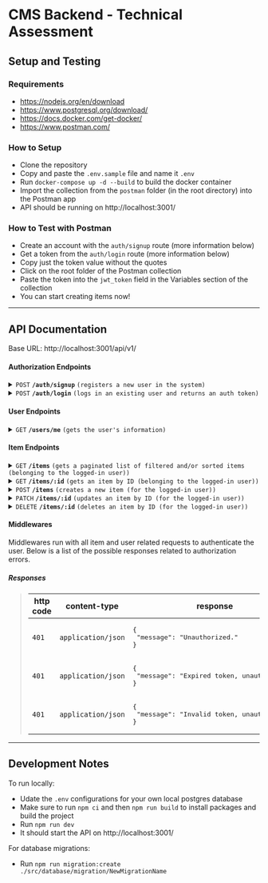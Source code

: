 # CMS Backend - Technical Assessment

## Setup and Testing

### Requirements

- https://nodejs.org/en/download
- https://www.postgresql.org/download/
- https://docs.docker.com/get-docker/
- https://www.postman.com/

### How to Setup
 
- Clone the repository
- Copy and paste the `.env.sample` file and name it `.env`
- Run `docker-compose up -d --build` to build the docker container
- Import the collection from the `postman` folder (in the root directory) into the Postman app
- API should be running on http://localhost:3001/

### How to Test with Postman

- Create an account with the `auth/signup` route (more information below)
- Get a token from the `auth/login` route (more information below)
- Copy just the token value without the quotes
- Click on the root folder of the Postman collection
- Paste the token into the `jwt_token` field in the Variables section of the collection
- You can start creating items now!

---

## API Documentation

Base URL: http://localhost:3001/api/v1/

#### Authorization Endpoints

<details>
 <summary><code>POST</code> <code><b>/auth/signup</b></code> <code>(registers a new user in the system)</code></summary>

##### Body

> | name     | type     | data type | description                                                                                                               |
> | -------- | -------- | --------- | ------------------------------------------------------------------------------------------------------------------------- |
> | username | required | string    | The username will be used to login to the user's account.                                                                 |
> | pin      | required | string    | The pin is a string containing only numbers between 4 and 6 characters. It will be used to sign in to the user's account. |

##### Responses

> | http code | content-type       | response                                                                                     |
> | --------- | ------------------ | -------------------------------------------------------------------------------------------- |
> | `201`     | `application/json` | <pre>{<br> "message": "Successfully registered user.",<br>}</pre>                            |
> | `400`     | `application/json` | <pre>{<br> "message": "Username must be unique, please try a different username."<br>}</pre> |
> | `400`     | `application/json` | <pre>{<br> "message": "Invalid request, see errors.",<br> "errors": []<br>}</pre>            |

</details>

<details>
 <summary><code>POST</code> <code><b>/auth/login</b></code> <code>(logs in an existing user and returns an auth token)</code></summary>

##### Body

> | name     | type     | data type | description                                                                                                               |
> | -------- | -------- | --------- | ------------------------------------------------------------------------------------------------------------------------- |
> | username | required | string    | The username will be used to login to the user's account.                                                                 |
> | pin      | required | string    | The pin is a string containing only numbers between 4 and 6 characters. It will be used to sign in to the user's account. |

##### Responses

> | http code | content-type       | response                                                                                     |
> | --------- | ------------------ | -------------------------------------------------------------------------------------------- |
> | `200`     | `application/json` | <pre>{<br> "token": "eyJhbGciOiJIUzI1NiIsInR5cCI6IkpXVCJ9.eyJ1c2VyVWlkIjoiOTNiMmE5Y2QtZGVlNC00MmVmLTg2OTItNWQ2NjY0MThlNTUwIiwiY3JlYXRlZEF0IjoiMjAyMy0wNS0wM1QwMToxNDoxMC42MjdaIiwiaWF0IjoxNjgzMDc2NDUwLCJleHAiOjE2ODMwNzgyNTB9.6cNbN-MaN0U2ousZtRk-iN0lk_EmMbs-e6Mz9S2OZ-Y"<br>}</pre> |
> | `400`     | `application/json` | <pre>{<br> "message": "Invalid request, see errors.",<br> "errors": []<br>}</pre>                                                                                                                                                                                                      |
> | `400`     | `application/json` | <pre>{<br> "message": "Invalid username or pin."<br>}</pre>                                                                                                                                                                                                                            |
> | `400`     | `application/json` | <pre>{<br> "message": "User account is not active."<br>}</pre>                                                                                                                                                                                                                         |

</details>



#### User Endpoints

<details>
 <summary><code>GET</code> <code><b>/users/me</b></code> <code>(gets the user's information)</code></summary>

##### Responses

> | http code | content-type       | response                                                                                                            |
> | --------- | ------------------ | ------------------------------------------------------------------------------------------------------------------- |
> | `200`     | `application/json` | <pre>{<br> "uid": "93b2a9cd-dee4-42ef-8692-5d666418e550",<br> "username": "dkrs",<br> "status": "active"<br>}</pre> |

</details>



#### Item Endpoints

<details>
 <summary><code>GET</code> <code><b>/items</b></code> <code>(gets a paginated list of filtered and/or sorted items (belonging to the logged-in user))</code></summary>

##### Query Params

> | name       | type     | data type | description                                                                            |
> | ---------- | -------- | --------- | -------------------------------------------------------------------------------------- |
> | page       | optional | number    | The page number for paginating the data. Default page: 1.                              |
> | limit      | optional | number    | The number of items desired per page. Default limit: 25.                               |
> | status     | optional | string    | Filters by the status. Valid values are 'active', 'draft', 'inactive', and 'archived'. |
> | visibility | optional | string    | Filters by the visibility. Valid values are 'public' and 'private'.                    |
> | sort       | optional | string    | Sorts by the specified fields. Example format: "createdAt:desc,title:asc".             |

##### Responses

> | http code | content-type       | response                                                                                                      |
> | --------- | ------------------ | ------------------------------------------------------------------------------------------------------------- |
> | `200`     | `application/json` | <pre>{<br> "count": 0,<br> "totalCount": 0,<br> "page": 1,<br> "perPageCount": 25,<br> "items": []<br>}</pre> |
> | `400`     | `application/json` | <pre>{<br> "message": "Invalid request, see errors.",<br> "errors": []<br>}</pre>                             |

</details>

<details>
 <summary><code>GET</code> <code><b>/items/:id</b></code> <code>(gets an item by ID (belonging to the logged-in user))</code></summary>

##### Path Params

> | name | type     | data type | description                |
> | ---- | -------- | --------- | -------------------------- |
> | id   | required | number    | The ID number of the item. |

##### Responses

> | http code | content-type       | response                                                                                     |
> | --------- | ------------------ | -------------------------------------------------------------------------------------------- |
> | `200`     | `application/json` | <pre>{<br> "id": 1,<br> "title": "Sample Title",<br> "description": "Item description goes here",<br> "status": "active",<br> "visibility": "private",<br> "createdAt": "2023-05-01T16:31:29.981Z",<br> "updatedAt": "2023-05-01T16:31:29.981Z"<br>}</pre> |
> | `404`     | `application/json` | <pre>{<br> "message": "Item not found."<br>}</pre>                                                                                                                                                                                                         |

</details>

<details>
 <summary><code>POST</code> <code><b>/items</b></code> <code>(creates a new item (for the logged-in user))</code></summary>

##### Body

> | name        | type     | data type | description                                                                             |
> | ----------- | -------- | --------- | --------------------------------------------------------------------------------------- |
> | title       | required | string    | The title of the item.                                                                  |
> | description | required | text      | The description of the item. Can be left empty but is still required.                   |
> | status      | optional | string    | The status of the item. Valid values are 'active', 'draft', 'inactive', and 'archived'. |
> | visibility  | optional | string    | The visibility of the item. Valid values are 'public' and 'private'.                    |

##### Responses

> | http code | content-type       | response                                                                          |
> | --------- | ------------------ | --------------------------------------------------------------------------------- |
> | `201`     | `application/json` | <pre>{<br> "id": 1<br>}</pre>                                                     |
> | `400`     | `application/json` | <pre>{<br> "message": "Invalid request, see errors.",<br> "errors": []<br>}</pre> |

</details>

<details>
 <summary><code>PATCH</code> <code><b>/items/:id</b></code> <code>(updates an item by ID (for the logged-in user))</code></summary>

##### Body

> | name        | type     | data type | description                                                                                     |
> | ----------- | -------- | --------- | ----------------------------------------------------------------------------------------------- |
> | title       | optional | string    | The updated title of the item.                                                                  |
> | description | optional | text      | The updated description of the item.                                                            |
> | status      | optional | string    | The updated status of the item. Valid values are 'active', 'draft', 'inactive', and 'archived'. |
> | visibility  | optional | string    | The updated visibility of the item. Valid values are 'public' and 'private'.                    |

##### Responses

> | http code | content-type       | response                                                                          |
> | --------- | ------------------ | --------------------------------------------------------------------------------- |
> | `200`     | `application/json` | <pre>{<br> "message": Successfully updated item."<br>}</pre>                      |
> | `404`     | `application/json` | <pre>{<br> "message": "Item not found."<br>}</pre>                                |
> | `400`     | `application/json` | <pre>{<br> "message": "Invalid request, see errors.",<br> "errors": []<br>}</pre> |

</details>

<details>
 <summary><code>DELETE</code> <code><b>/items/:id</b></code> <code>(deletes an item by ID (for the logged-in user))</code></summary>

##### Path Params

> | name | type     | data type | description                |
> | ---- | -------- | --------- | -------------------------- |
> | id   | required | number    | The ID number of the item. |

##### Responses

> | http code | content-type       | response                                                    |
> | --------- | ------------------ | ----------------------------------------------------------- |
> | `200`     | `application/json` | <pre>{<br> "message": Successfully delete item."<br>}</pre> |
> | `404`     | `application/json` | <pre>{<br> "message": "Item not found."<br>}</pre>          |

</details>



#### Middlewares

Middlewares run with all item and user related requests to authenticate the user. Below is a list of the possible responses related to authorization errors.

##### Responses

> | http code | content-type       | response                                                        |
> | --------- | ------------------ | --------------------------------------------------------------- |
> | `401`     | `application/json` | <pre>{<br> "message": "Unauthorized."<br>}</pre>                |
> | `401`     | `application/json` | <pre>{<br> "message": "Expired token, unauthorized."<br>}</pre> |
> | `401`     | `application/json` | <pre>{<br> "message": "Invalid token, unauthorized."<br>}</pre> |

---

## Development Notes

To run locally:
- Udate the `.env` configurations for your own local postgres database 
- Make sure to run `npm ci` and then `npm run build` to install packages and build the project
- Run `npm run dev`
- It should start the API on http://localhost:3001/

For database migrations:
- Run `npm run migration:create ./src/database/migration/NewMigrationName`
